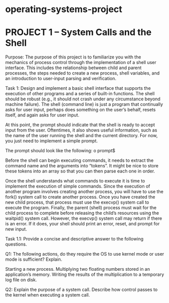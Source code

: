 # operating-systems-project
# PROJECT 1 – System Calls and the Shell 

Purpose: The purpose of this project is to familiarize you with the mechanics of process control through the implementation of a shell user interface. This includes the relationship between child and parent processes, the steps needed to create a new process, shell variables, and an introduction to user-input parsing and verification.

Task 1: Design and implement a basic shell interface that supports the execution of other programs and a series of built-in functions. The shell should be robust (e.g., it should not crash under any circumstance beyond machine failure). The shell (command line) is just a program that continually asks for user input, perhaps does something on the user’s behalf, resets itself, and again asks for user input. 


At this point, the prompt should indicate that the shell is ready to accept input from the user. Oftentimes, it also shows useful information, such as the name of the user running the shell and the current directory. For now, you just need to implement a simple prompt. 

The prompt should look like the following: 
o prompt$

Before the shell can begin executing commands, it needs to extract the command name and the arguments into “tokens”. It might be nice to store these tokens into an array so that you can then parse each one in order. 

Once the shell understands what commands to execute it is time to implement the execution of simple commands. Since the execution of another program involves creating another process, you will have to use the fork() system call to create another process. Once you have created the new child process, that process must use the execvp() system call to execute the program. Finally, the parent (shell) process must wait for the child process to complete before releasing the child’s resources using the waitpid() system call. However, the execvp() system call may return if there is an error. If it does, your shell should print an error, reset, and prompt for new input.

Task 1.1: Provide a concise and descriptive answer to the following questions. 

Q1: The following actions, do they require the OS to use kernel mode or user mode is sufficient? Explain. 


Starting a new process. 
Multiplying two floating numbers stored in an application’s memory. 
Writing the results of the multiplication to a temporary log file on disk. 

Q2: Explain the purpose of a system call. Describe how control passes to the kernel when executing a system call. 
